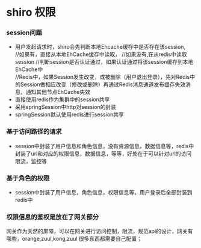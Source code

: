 shiro 权限
===
### session问题
+ 用户发起请求时，shiro会先判断本地Ehcache缓存中是否存在该session,  
            //如果有，直接从本地EhCache缓存中读取， 
            //如果没有,在从redis中读取session
                //判断session是否认证通过，如果认证通过将该session缓存到本地EhCache中  
//Redis中，如果Session发生改变，或被删除（用户退出登录），先对Redis中的Session做相应改变（修改或删除）再通过Redis消息通道发布缓存失效消息，通知其他节点EhCache失效  
+ 直接使用redis作为集群中的session共享
+ 采用springSession中http对session的封装
+ springSession默认使用redis进行session共享
### 基于访问路径的请求  
+ session中封装了用户信息和角色信息，没有资源信息，数据信息等，redis中封装了url和对应的权限信息，数据信息，等等，好处在于可以针对url的访问限流，监控等  
### 基于角色的权限  
+ session中封装了用户信息，角色信息，权限信息等，用户登录后全部封装到redis中  
### 权限信息的鉴权是放在了网关部分  
网关作为天然的屏障，可以在网关进行访问控制，限流，规范api的设计，网关有哪些，orange,zuul,kong,zuul 很多东西都需要自己配置；